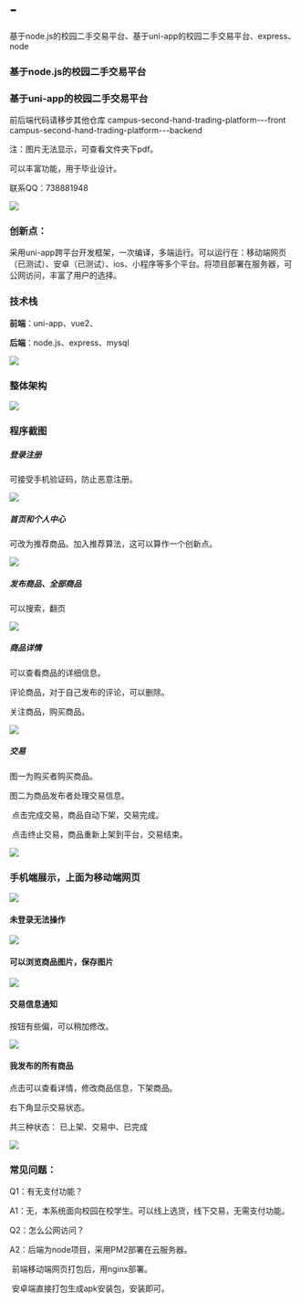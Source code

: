 # -
基于node.js的校园二手交易平台、基于uni-app的校园二手交易平台、express、node


### 基于node.js的校园二手交易平台

### 基于uni-app的校园二手交易平台


前后端代码请移步其他仓库
campus-second-hand-trading-platform---front
campus-second-hand-trading-platform---backend

注：图片无法显示，可查看文件夹下pdf。

可以丰富功能，用于毕业设计。

联系QQ：738881948




![](https://img1.imgtp.com/2023/07/12/MYyJzZxa.png)

### 创新点：

采用uni-app跨平台开发框架，一次编译，多端运行。可以运行在：移动端网页（已测试）、安卓（已测试）、ios、小程序等多个平台。将项目部署在服务器，可公网访问，丰富了用户的选择。



### 技术栈

**前端**：uni-app、vue2、

**后端**：node.js、express、mysql

![](https://img1.imgtp.com/2023/07/12/Cl5SxAoc.png)

### 整体架构

![](https://img1.imgtp.com/2023/07/12/GluSYdZ9.png)





### 程序截图



##### 登录注册

可接受手机验证码，防止恶意注册。

![](https://img1.imgtp.com/2023/07/12/2w79w7Bq.png)



##### 首页和个人中心

可改为推荐商品。加入推荐算法，这可以算作一个创新点。

![](https://img1.imgtp.com/2023/07/12/YwUamTem.png)



##### 发布商品、全部商品

可以搜索，翻页

![](https://img1.imgtp.com/2023/07/12/ZqpuKGen.png)



##### 商品详情

可以查看商品的详细信息。

评论商品，对于自己发布的评论，可以删除。

关注商品，购买商品。

![](https://img1.imgtp.com/2023/07/12/KrlTPWyE.png)





##### 交易

图一为购买者购买商品。

图二为商品发布者处理交易信息。

​		点击完成交易，商品自动下架，交易完成。

​		点击终止交易，商品重新上架到平台，交易结束。

![](https://img1.imgtp.com/2023/07/12/Cu7djgZE.png)









### 手机端展示，上面为移动端网页

![](https://img1.imgtp.com/2023/07/12/cwQi5W34.png)



#### 未登录无法操作

![](https://img1.imgtp.com/2023/07/12/moCEF83N.png)



#### 可以浏览商品图片，保存图片

![](https://img1.imgtp.com/2023/07/12/cLnAnpc2.png)



#### 交易信息通知

按钮有些偏，可以稍加修改。

![](https://img1.imgtp.com/2023/07/12/yFWackTx.png)





#### 我发布的所有商品

点击可以查看详情，修改商品信息，下架商品。

右下角显示交易状态。

共三种状态： 已上架、交易中、已完成

![](https://img1.imgtp.com/2023/07/12/txeMKmnI.png)



### 常见问题：

Q1：有无支付功能？

A1：无，本系统面向校园在校学生。可以线上选货，线下交易，无需支付功能。



Q2：怎么公网访问？

A2：后端为node项目，采用PM2部署在云服务器。

​		前端移动端网页打包后，用nginx部署。	

​		安卓端直接打包生成apk安装包，安装即可。

